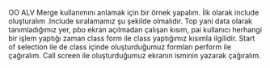 OO ALV Merge kullanımını anlamak için bir örnek yapalım.
İlk olarak include oluşturalım .Include sıralamamız şu şekilde olmalıdır. Top yani data olarak tanımladığımız yer, pbo ekran açılmadan çalışan kısım, pai kullanıcı herhangi bir işlem yaptığı zaman class form ile class yaptığımız kısımla ilgilidir. Start of selection ile de class içinde oluşturduğumuz formları perform ile çağıralım.
Call screen ile oluşturduğumuz ekranın isminin yazarak çağıralım.
